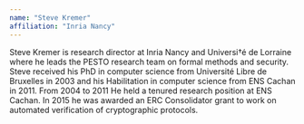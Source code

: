 ```yaml
---
name: "Steve Kremer"
affiliation: "Inria Nancy"
---
```


Steve Kremer is research director at Inria Nancy and Universi†é de Lorraine where he leads the PESTO research team on formal methods and security. Steve received his PhD in computer science from Université Libre de Bruxelles in 2003 and his Habilitation in computer science from ENS Cachan in 2011. From 2004 to 2011 He held a tenured research position at ENS Cachan. In 2015 he was awarded an ERC Consolidator grant to work on automated verification of cryptographic protocols.
